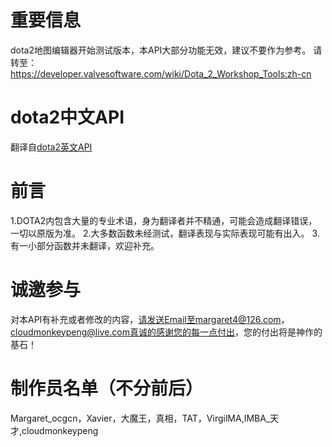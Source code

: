 重要信息
====================
dota2地图编辑器开始测试版本，本API大部分功能无效，建议不要作为参考。
请转至：
https://developer.valvesoftware.com/wiki/Dota_2_Workshop_Tools:zh-cn

dota2中文API  
====================
翻译自[dota2英文API](https://developer.valvesoftware.com/wiki/List_of_Dota_2_Script_Functions#AbilityUnitDamageType)


前言 
====================
1.DOTA2内包含大量的专业术语，身为翻译者并不精通，可能会造成翻译错误，一切以原版为准。
2.大多数函数未经测试，翻译表现与实际表现可能有出入。
3.有一小部分函数并未翻译，欢迎补充。


诚邀参与
====================
对本API有补充或者修改的内容，请发送Email至margaret4@126.com，cloudmonkeypeng@live.com真诚的感谢您的每一点付出，您的付出将是神作的基石！

制作员名单（不分前后）
====================
Margaret_ocgcn，Xavier，大魔王，真相，TAT，VirgilMA,IMBA_天才,cloudmonkeypeng